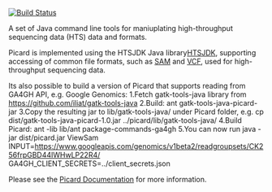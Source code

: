 [![Build Status](https://travis-ci.org/broadinstitute/picard.svg?branch=master)](https://travis-ci.org/broadinstitute/picard)

A set of Java command line tools for maniuplating high-throughput sequencing data (HTS) data and formats.  

Picard is implemented using the HTSJDK Java library[HTSJDK][1], supporting
accessing of common file formats, such as [SAM][2] and [VCF][3], used for high-throughput
sequencing data.  

Its also possible to build a version of Picard that supports reading from
GA4GH API, e.g. Google Genomics:
1.Fetch gatk-tools-java library from https://github.com/iliat/gatk-tools-java
2.Build: ant gatk-tools-java-picard-jar
3.Copy the resulting jar to lib/gatk-tools-java/ under Picard folder, e.g.
cp dist/gatk-tools-java-picard-1.0.jar ../picard/lib/gatk-tools-java/
4.Build Picard: ant -lib lib/ant package-commands-ga4gh
5.You can now run 
java -jar dist/picard.jar ViewSam \
INPUT=https://www.googleapis.com/genomics/v1beta2/readgroupsets/CK256frpGBD44IWHwLP22R4/ \
GA4GH_CLIENT_SECRETS=../client_secrets.json

Please see the [Picard Documentation](http://broadinstitute.github.io/picard) for more information.

[1]: http://github.com/samtools/htsjdk
[2]: http://samtools.sourceforge.net
[3]: http://vcftools.sourceforge.net/specs.html
